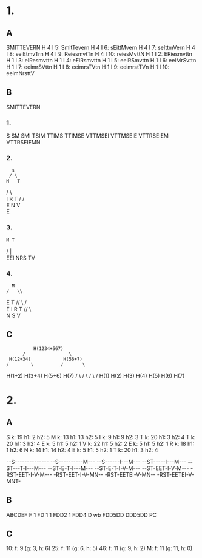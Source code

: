 # 1.
## A
SMITTEVERN
H 4 I 5: SmitTevern
H 4 I 6: sEittMvern
H 4 I 7: seIttmVern
H 4 I 8: seiEtmvTrn
H 4 I 9: ReiesmvtTn
H 4 I 10: reiesMvttN
H 1 I 2: ERiesmvttn
H 1 I 3: eIResmvttn
H 1 I 4: eEiRsmvttn
H 1 I 5: eeiRSmvttn
H 1 I 6: eeiMrSvttn
H 1 I 7: eeimrSVttn
H 1 I 8: eeimrsTVtn
H 1 I 9: eeimrstTVn
H 1 I 10: eeimNrsttV

## B
SMITTEVERN
### 1.
S
SM
SMI
TSIM
TTIMS
TTIMSE
VTTMSEI
VTTMSEIE
VTTRSEIEM
VTTRSEIEMN

### 2.
      s
     / \
    M   T
   / \   \
  I   R   T
 /   /     \
E   N       V
 \
  E

### 3.
    M T
 /   |   \
EEI NRS TV

### 4.
      M
    /   \\
  E       T
// \\    / \
E   I   R   T
      // \\  \
      N   S   V

## C
              H(1234+567)
          /                \
     H(12+34)            H(56+7)
    /        \          /       \
 H(1+2)    H(3+4)    H(5+6)    H(7)
 /    \    /    \    /    \    /
H(1) H(2) H(3) H(4) H(5) H(6) H(7)

# 2.
## A
S k: 19 h1: 2 h2: 5
M k: 13 h1: 13 h2: 5
I k: 9 h1: 9 h2: 3
T k: 20 h1: 3 h2: 4
T k: 20 h1: 3 h2: 4
E k: 5 h1: 5 h2: 1
V k: 22 h1: 5 h2: 2
E k: 5 h1: 5 h2: 1
R k: 18 h1: 1 h2: 6
N k: 14 h1: 14 h2: 4
E k: 5 h1: 5 h2: 1
T k: 20 h1: 3 h2: 4

--S--------------
--S----------M---
--S------I---M---
--ST-----I---M---
--ST---T-I---M---
--ST-E-T-I---M---
--ST-E-T-I-V-M---
--ST-EET-I-V-M---
-RST-EET-I-V-M---
-RST-EET-I-V-MN--
-RST-EETEI-V-MN--
-RST-EETEI-V-MNT-

## B
ABCDEF
F    1
FD 1 1
FDD2 1
FDD4 D wb
FDD5DD 
DDD5DD PC

## C
10: f: 9 (g: 3, h: 6)
25: f: 11 (g: 6, h: 5)
46: f: 11 (g: 9, h: 2)
M: f: 11 (g: 11, h: 0)